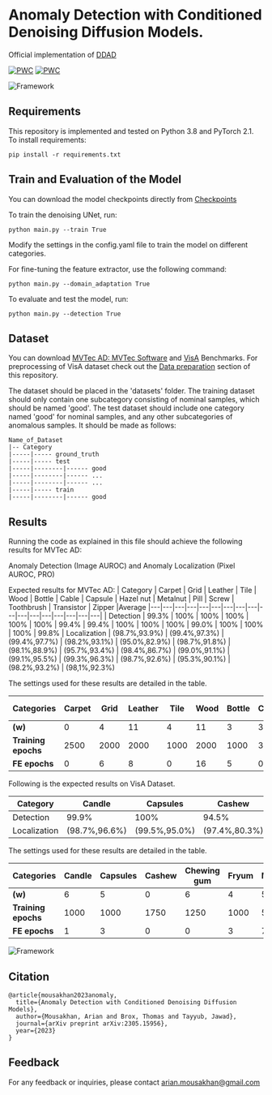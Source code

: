 # Anomaly Detection with Conditioned Denoising Diffusion Models.

Official implementation of [DDAD](https://arxiv.org/abs/2305.15956) 


[![PWC](https://img.shields.io/endpoint.svg?url=https://paperswithcode.com/badge/anomaly-detection-with-conditioned-denoising/anomaly-detection-on-mvtec-ad)](https://paperswithcode.com/sota/anomaly-detection-on-mvtec-ad?p=anomaly-detection-with-conditioned-denoising)  [![PWC](https://img.shields.io/endpoint.svg?url=https://paperswithcode.com/badge/anomaly-detection-with-conditioned-denoising/anomaly-detection-on-visa)](https://paperswithcode.com/sota/anomaly-detection-on-visa?p=anomaly-detection-with-conditioned-denoising)


![Framework](images/DDAD_Framework.png)



## Requirements
This repository is implemented and tested on Python 3.8 and PyTorch 2.1.
To install requirements:

```setup
pip install -r requirements.txt
```

## Train and Evaluation of the Model
You can download the model checkpoints directly from [Checkpoints](https://drive.google.com/drive/u/0/folders/1FF83llo3a-mN5pJN8-_mw0hL5eZqe9fC) 

To train the denoising UNet, run:

```train
python main.py --train True
```

Modify the settings in the config.yaml file to train the model on different categories.


For fine-tuning the feature extractor, use the following command:

```domain_adaptation
python main.py --domain_adaptation True
```

To evaluate and test the model, run:

```detection
python main.py --detection True
```


## Dataset
You can download  [MVTec AD: MVTec Software](https://www.mvtec.com/company/research/datasets/mvtec-ad/) and [VisA](https://amazon-visual-anomaly.s3.us-west-2.amazonaws.com/VisA_20220922.tar) Benchmarks.
For preprocessing of VisA dataset check out the [Data preparation](https://github.com/amazon-science/spot-diff/tree/main) section of this repository.

The dataset should be placed in the 'datasets' folder. The training dataset should only contain one subcategory consisting of nominal samples, which should be named 'good'. The test dataset should include one category named 'good' for nominal samples, and any other subcategories of anomalous samples. It should be made as follows:

```shell
Name_of_Dataset
|-- Category
|-----|----- ground_truth
|-----|----- test
|-----|--------|------ good
|-----|--------|------ ...
|-----|--------|------ ...
|-----|----- train
|-----|--------|------ good
```




## Results
Running the code as explained in this file should achieve the following results for MVTec AD:

Anomaly Detection (Image AUROC) and Anomaly Localization (Pixel AUROC, PRO)

Expected results for MVTec AD:
| Category | Carpet | Grid |  Leather | Tile | Wood | Bottle |  Cable | Capsule | Hazel nut | Metalnut | Pill | Screw | Toothbrush | Transistor | Zipper |Average
|---|---|---|---|---|---|---|---|---|---|---|---|---|---|---|---|---|
| Detection | 99.3% | 100% | 100% | 100% | 100% | 100% | 99.4% | 99.4% | 100% | 100% | 100% | 99.0% | 100% | 100% | 100% | 99.8% 
| Localization | (98.7%,93.9%) |  (99.4%,97.3%) | (99.4%,97.7%) | (98.2%,93.1%) | (95.0%,82.9%) | (98.7%,91.8%) | (98.1%,88.9%) | (95.7%,93.4%) | (98.4%,86.7%) | (99.0%,91.1%) | (99.1%,95.5%) | (99.3%,96.3%) | (98.7%,92.6%) | (95.3%,90.1%) | (98.2%,93.2%) | (98,1%,92.3%)

The settings used for these results are detailed in the table.

| **Categories** | Carpet | Grid | Leather | Tile | Wood | Bottle | Cable | Capsule | Hazelnut | Metal nut | Pill | Screw | Toothbrush | Transistor | Zipper |
| -------------- | ------ | ---- | ------- | ---- | ---- | ------ | ----- | ------- | -------- | --------- | ---- | ----- | ----------- | ---------- | ------ |
| **\(w\)**       | 0      | 4    | 11      | 4    | 11   | 3      | 3     | 8       | 5        | 7         | 9    | 2     | 0           | 0          | 10     |
| **Training epochs** | 2500 | 2000 | 2000 | 1000 | 2000 | 1000 | 3000 | 1500 | 2000 | 3000 | 1000 | 2000 | 2000 | 2000 | 1000 |
| **FE epochs**   | 0      | 6    | 8       | 0    | 16   | 5      | 0     | 8       | 3        | 1         | 4    | 4     | 2           | 0          | 6      |


Following is the expected results on VisA Dataset. 

| Category | Candle | Capsules |  Cashew | Chewing gum | Fryum | Macaroni1 |  Macaroni2 | PCB1 | PCB2 | PCB3 | PCB4 | Pipe fryum | Average
|---|---|---|---|---|---|---|---|---|---|---|---|---|---|
| Detection | 99.9% | 100% | 94.5% | 98.1% | 99.0% | 99.2% | 99.2% | 100% |  99.7% | 97.2% | 100% | 100% | 98.9%
| Localization | (98.7%,96.6%) |  (99.5%,95.0%) | (97.4%,80.3%) | (96.5%,85.2%) | (96.9%,94.2%) | (98.7%,98.5%) | (98.2%,99.3%) | (93.4%,93.3%) | (97.4%,93.3%) | (96.3%,86.6%) | (98.5%,95.5%) | (99.5%,94.7%) |(97.6%,92.7%)

The settings used for these results are detailed in the table.

| **Categories**   | Candle | Capsules | Cashew | Chewing gum | Fryum | Macaroni1 | Macaroni2 | PCB1 | PCB2 | PCB3 | PCB4 | Pipe fryum |
| ---------------- | ------ | -------- | ------ | ------------ | ----- | --------- | --------- | ---- | ---- | ---- | ---- | ---------- |
| **\(w\)**         | 6      | 5        | 0      | 6            | 4     | 5         | 2         | 9    | 5    | 6    | 6    | 8          |
| **Training epochs** | 1000   | 1000     | 1750   | 1250         | 1000  | 500       | 500       | 500  | 500  | 500  | 500  | 500        |
| **FE epochs**     | 1      | 3        | 0      | 0            | 3     | 7         | 11        | 8    | 5    | 1    | 1    | 6          |


![Framework](images/Qualitative.png)

## Citation

```
@article{mousakhan2023anomaly,
  title={Anomaly Detection with Conditioned Denoising Diffusion Models},
  author={Mousakhan, Arian and Brox, Thomas and Tayyub, Jawad},
  journal={arXiv preprint arXiv:2305.15956},
  year={2023}
}
```

## Feedback

For any feedback or inquiries, please contact arian.mousakhan@gmail.com
